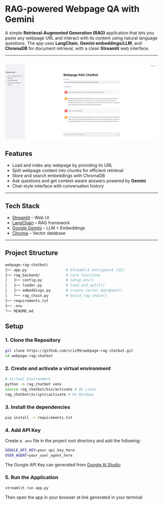 # RAG-powered Webpage QA with Gemini

A simple **Retrieval-Augmented Generation (RAG)** application that lets you paste any webpage URL and interact with its content using natural language questions. The app uses **LangChain**, **Gemini embeddings/LLM**, and **ChromaDB** for document retrieval, with a clean **Streamlit** web interface.

---
![Chatbot Screenshot](assets\rag_chat.png)
---
## Features
-  Load and index any webpage by providing its URL  
-  Split webpage content into chunks for efficient retrieval  
-  Store and search embeddings with ChromaDB  
-  Ask questions and get context-aware answers powered by **Gemini**  
-  Chat-style interface with conversation history  

---

## Tech Stack
- [Streamlit](https://streamlit.io/) – Web UI  
- [LangChain](https://www.langchain.com/) – RAG framework  
- [Google Gemini](https://ai.google/) – LLM + Embeddings  
- [Chroma](https://www.trychroma.com/) – Vector database  

---

## Project Structure

```bash
webpage-rag-chatbot/
├── app.py                  # Streamlit entrypoint (UI)
├── rag_backend/            # Core functions
│   ├── config.py           # setup_env()
│   ├── loader.py           # load_and_split()
│   ├── embeddings.py       # create_vector_database()
│   └── rag_chain.py        # build_rag_chain()
├── requirements.txt
├── .env
└── README.md
```
##  Setup

### 1. Clone the Repository
```bash
git clone https://github.com/sriz99/webpage-rag-chatbot.git
cd webpage-rag-chatbot
```
### 2. Create and activate a virtual environment
```bash
# Virtual Environment
python -m rag_chatbot venv 
source rag_chatbot/bin/activate # On Linux
rag_chatbot\Scripts\activate # On Windows
```
### 3. Install the dependencies
```bash
pip install -r requirements.txt
```

### 4. Add API Key

Create a `.env` file in the project root directory and add the following:
```bash
GOOGLE_API_KEY=your_api_key_here
USER_AGENT=your_user_agent_here
```
The Google API Key can generated from [Google AI Studio](https://aistudio.google.com/api-keys)

### 5. Run the Application
```bash
streamlit run app.py
```
Then open the app in your browser at link generated in your terminal

